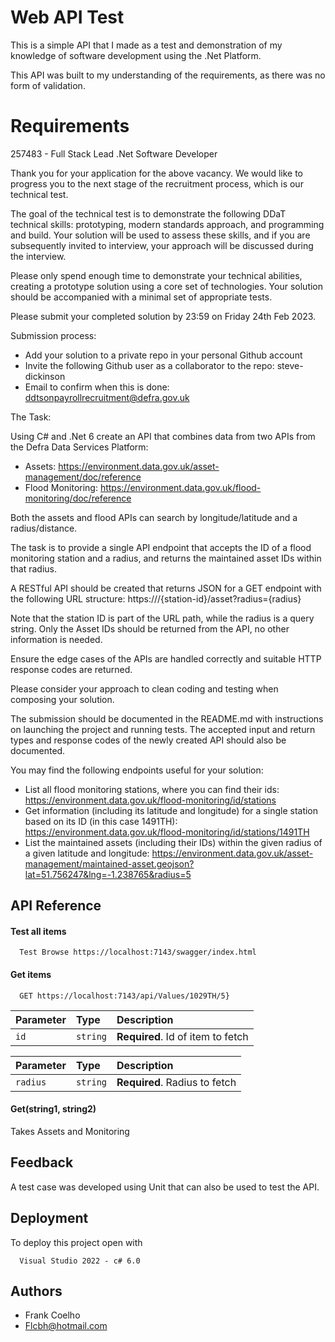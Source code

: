  
# Web API Test

This is a simple API that I made as a test and demonstration of my knowledge of software development using the .Net Platform.

This API was built to my understanding of the requirements, as there was no form of validation.

# Requirements

257483 - Full Stack Lead .Net Software Developer

Thank you for your application for the above vacancy. We would like to progress you to the next stage of the recruitment process, which is our technical test. 

The goal of the technical test is to demonstrate the following DDaT technical skills: prototyping, modern standards approach, and programming and build. Your solution will be used to assess these skills, and if you are subsequently invited to interview, your approach will be discussed during the interview.

Please only spend enough time to demonstrate your technical abilities, creating a prototype solution using a core set of technologies. Your solution should be accompanied with a minimal set of appropriate tests.

Please submit your completed solution by 23:59 on Friday 24th Feb 2023.

Submission process:
  - Add your solution to a private repo in your personal Github account
  - Invite the following Github user as a collaborator to the repo: steve-dickinson
  - Email to confirm when this is done: ddtsonpayrollrecruitment@defra.gov.uk

The Task:

Using C# and .Net 6 create an API that combines data from two APIs from the Defra Data Services Platform:
  - Assets: https://environment.data.gov.uk/asset-management/doc/reference
  - Flood Monitoring: https://environment.data.gov.uk/flood-monitoring/doc/reference

Both the assets and flood APIs can search by longitude/latitude and a radius/distance.

The task is to provide a single API endpoint that accepts the ID of a flood monitoring station and a radius, and returns the maintained asset IDs within that radius.

A RESTful API should be created that returns JSON for a GET endpoint with the following URL structure: https://<URL>/{station-id}/asset?radius={radius}

Note that the station ID is part of the URL path, while the radius is a query string. Only the Asset IDs should be returned from the API, no other information is needed.

Ensure the edge cases of the APIs are handled correctly and suitable HTTP response codes are returned.

Please consider your approach to clean coding and testing when composing your solution.

The submission should be documented in the README.md with instructions on launching the project and running tests. The accepted input and return types and response codes of the newly created API should also be documented.

You may find the following endpoints useful for your solution:
  - List all flood monitoring stations, where you can find their ids: https://environment.data.gov.uk/flood-monitoring/id/stations
  - Get information (including its latitude and longitude) for a single station based on its ID (in this case 1491TH): https://environment.data.gov.uk/flood-monitoring/id/stations/1491TH
  - List the maintained assets (including their IDs) within the given radius of a given latitude and longitude: https://environment.data.gov.uk/asset-management/maintained-asset.geojson?lat=51.756247&lng=-1.238765&radius=5


## API Reference

#### Test all items

```
  Test Browse https://localhost:7143/swagger/index.html
```

#### Get items

```
  GET https://localhost:7143/api/Values/1029TH/5}
```


| Parameter | Type     | Description                       |
| :-------- | :------- | :-------------------------------- |
| `id`      | `string` | **Required**. Id of item to fetch |

| Parameter | Type     | Description                       |
| :-------- | :------- | :-------------------------------- |
| `radius`  | `string` | **Required**. Radius to fetch     |

#### Get(string1, string2)

Takes Assets and Monitoring


## Feedback

A test case was developed using Unit that can also be used to test the API.


## Deployment

To deploy this project open with

```.net
  Visual Studio 2022 - c# 6.0
```


## Authors

- Frank Coelho
- Flcbh@hotmail.com
